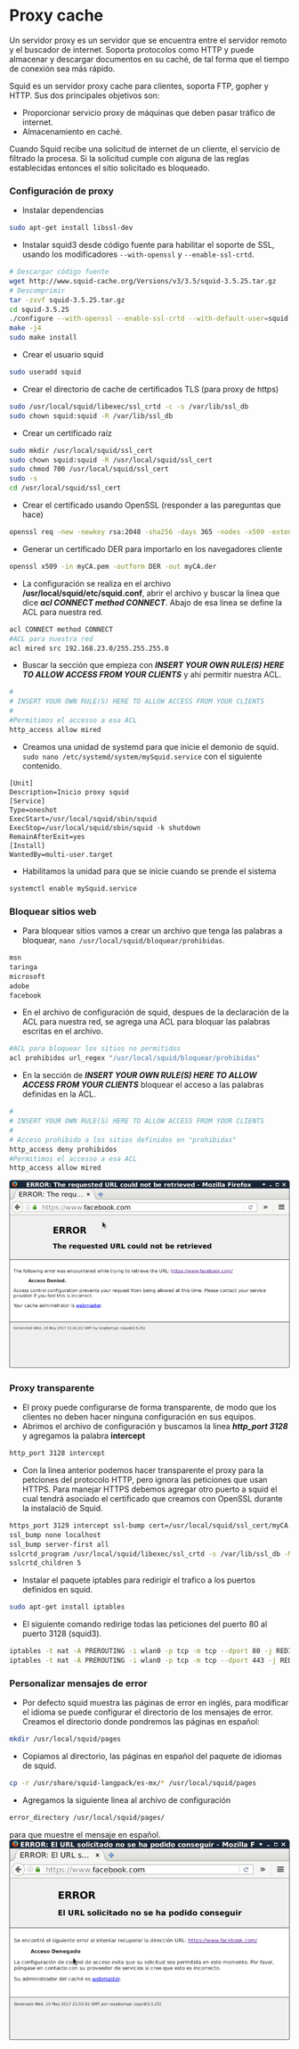# Proxy cache

Un servidor proxy es un servidor que se encuentra entre el servidor remoto y el buscador de internet. Soporta protocolos como HTTP y puede almacenar y descargar documentos en su caché, de tal forma que el tiempo de conexión sea más rápido.

Squid es un servidor proxy cache para clientes, soporta FTP, gopher y HTTP. Sus dos principales objetivos son:
* Proporcionar servicio proxy de máquinas que deben pasar tráfico de internet.
* Almacenamiento en caché.

Cuando Squid recibe una solicitud de internet de un cliente, el servicio de filtrado la procesa. Si la solicitud cumple con alguna de las reglas establecidas entonces el sitio solicitado es bloqueado.

### Configuración de proxy
* Instalar dependencias
```bash
sudo apt-get install libssl-dev
```
* Instalar squid3 desde código fuente para habilitar el soporte de SSL, usando los modificadores `--with-openssl` y `--enable-ssl-crtd`.
```bash
# Descargar código fuente
wget http://www.squid-cache.org/Versions/v3/3.5/squid-3.5.25.tar.gz
# Descomprimir
tar -zxvf squid-3.5.25.tar.gz
cd squid-3.5.25
./configure --with-openssl --enable-ssl-crtd --with-default-user=squid --prefix=/usr/local/squid
make -j4
sudo make install
```
* Crear el usuario squid
```bash
sudo useradd squid
```
* Crear el directorio de cache de certificados TLS (para proxy de https)
```bash
sudo /usr/local/squid/libexec/ssl_crtd -c -s /var/lib/ssl_db
sudo chown squid:squid -R /var/lib/ssl_db
```
* Crear un certificado raíz
```bash
sudo mkdir /usr/local/squid/ssl_cert
sudo chown squid:squid -R /usr/local/squid/ssl_cert
sudo chmod 700 /usr/local/squid/ssl_cert
sudo -s
cd /usr/local/squid/ssl_cert
```
* Crear el certificado usando OpenSSL (responder a las pareguntas que hace)
```bash
openssl req -new -newkey rsa:2048 -sha256 -days 365 -nodes -x509 -extensions v3_ca -keyout myCA.pem  -out myCA.pem
```
* Generar un certificado DER para importarlo en los navegadores cliente
```bash
openssl x509 -in myCA.pem -outform DER -out myCA.der
```
* La configuración se realiza en el archivo **/usr/local/squid/etc/squid.conf**, abrir el archivo y buscar la linea que dice ***acl CONNECT method CONNECT***. Abajo de esa linea se define la ACL para nuestra red.
```bash
acl CONNECT method CONNECT
#ACL para nuestra red
acl mired src 192.168.23.0/255.255.255.0
```
* Buscar la sección que empieza con ***INSERT YOUR OWN RULE(S) HERE TO ALLOW ACCESS FROM YOUR CLIENTS*** y ahí permitir nuestra ACL.
```bash
#
# INSERT YOUR OWN RULE(S) HERE TO ALLOW ACCESS FROM YOUR CLIENTS
#
#Permitimos el accesso a esa ACL
http_access allow mired
```
* Creamos una unidad de systemd para que inicie el demonio de squid. `sudo nano /etc/systemd/system/mySquid.service` con el siguiente contenido.
```
[Unit]
Description=Inicio proxy squid
[Service]
Type=oneshot
ExecStart=/usr/local/squid/sbin/squid
ExecStop=/usr/local/squid/sbin/squid -k shutdown
RemainAfterExit=yes
[Install]
WantedBy=multi-user.target
```
* Habilitamos la unidad para que se inicie cuando se prende el sistema
```bash
systemctl enable mySquid.service
```

### Bloquear sitios web
* Para bloquear sitios vamos a crear un archivo que tenga las palabras a bloquear, `nano /usr/local/squid/bloquear/prohibidas`.
```bash
msn
taringa
microsoft
adobe
facebook
```
* En el archivo de configuración de squid, despues de la declaración de la ACL para nuestra red, se agrega una ACL para bloquar las palabras escritas en el archivo.
```bash
#ACL para bloquear los sitios no permitidos
acl prohibidos url_regex "/usr/local/squid/bloquear/prohibidas"
```
* En la sección de ***INSERT YOUR OWN RULE(S) HERE TO ALLOW ACCESS FROM YOUR CLIENTS*** bloquear el acceso a las palabras definidas en la ACL.
```bash
#
# INSERT YOUR OWN RULE(S) HERE TO ALLOW ACCESS FROM YOUR CLIENTS
#
# Acceso prohibido a los sitios definidos en "prohibidas"
http_access deny prohibidos
#Permitimos el accesso a esa ACL
http_access allow mired
```
![Bloqueo](imagenes/proxy.png)

### Proxy transparente

* El proxy puede configurarse de forma transparente, de modo que los clientes no deben hacer ninguna configuración en sus equipos.
* Abrimos el archivo de configuración y buscamos la linea ***http_port 3128*** y agregamos la palabra **intercept**
```bash
http_port 3128 intercept
```
* Con la linea anterior podemos hacer transparente el proxy para la petciones del protocolo HTTP, pero ignora las peticiones que usan HTTPS. Para manejar HTTPS debemos agregar otro puerto a squid el cual tendrá asociado el certificado que creamos con OpenSSL durante la instalació de Squid.
```bash
https_port 3129 intercept ssl-bump cert=/usr/local/squid/ssl_cert/myCA.pem generate-host-certificates=on dynamic_cert_mem_cache_size=4MB
ssl_bump none localhost
ssl_bump server-first all
sslcrtd_program /usr/local/squid/libexec/ssl_crtd -s /var/lib/ssl_db -M 4MB
sslcrtd_children 5
```
* Instalar el paquete iptables para redirigir el trafico a los puertos definidos en squid.
```bash
sudo apt-get install iptables
```
* El siguiente comando redirige todas las peticiones del puerto 80 al puerto 3128 (squid3).
```bash
iptables -t nat -A PREROUTING -i wlan0 -p tcp -m tcp --dport 80 -j REDIRECT --to-ports 3128
iptables -t nat -A PREROUTING -i wlan0 -p tcp -m tcp --dport 443 -j REDIRECT --to-ports 3129
```

### Personalizar mensajes de error
* Por defecto squid muestra las páginas de error en inglés, para modificar el idioma se puede configurar el directorio de los mensajes de error. Creamos el directorio donde pondremos las páginas en español:
```bash
mkdir /usr/local/squid/pages
```
* Copiamos al directorio, las páginas en español del paquete de idiomas de squid.
```bash
cp -r /usr/share/squid-langpack/es-mx/* /usr/local/squid/pages
```
* Agregamos la siguiente linea al archivo de configuración
```bash
error_directory /usr/local/squid/pages/
```
para que muestre el mensaje en español.
![Bloqueo](imagenes/proxy2.png)
